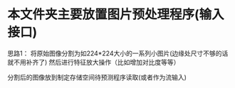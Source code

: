 # 本文件夹主要放置图片预处理程序(输入接口)

思路1：
将原始图像分割为如224*224大小的一系列小图片(边缘处尺寸不够的话就不用补齐了)
然后进行特征放大操作（比如增加对比度等等）

分割后的图像放到制定存储空间待预测程序读取(或者作为流输入)
